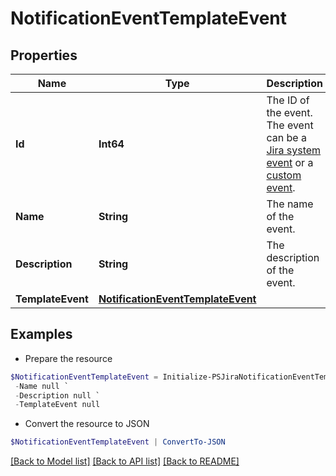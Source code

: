 # NotificationEventTemplateEvent
## Properties

Name | Type | Description | Notes
------------ | ------------- | ------------- | -------------
**Id** | **Int64** | The ID of the event. The event can be a [Jira system event](https://confluence.atlassian.com/x/8YdKLg#Creatinganotificationscheme-eventsEvents) or a [custom event](https://confluence.atlassian.com/x/AIlKLg). | [optional] 
**Name** | **String** | The name of the event. | [optional] 
**Description** | **String** | The description of the event. | [optional] 
**TemplateEvent** | [**NotificationEventTemplateEvent**](NotificationEventTemplateEvent.md) |  | [optional] 

## Examples

- Prepare the resource
```powershell
$NotificationEventTemplateEvent = Initialize-PSJiraNotificationEventTemplateEvent  -Id null `
 -Name null `
 -Description null `
 -TemplateEvent null
```

- Convert the resource to JSON
```powershell
$NotificationEventTemplateEvent | ConvertTo-JSON
```

[[Back to Model list]](../README.md#documentation-for-models) [[Back to API list]](../README.md#documentation-for-api-endpoints) [[Back to README]](../README.md)

